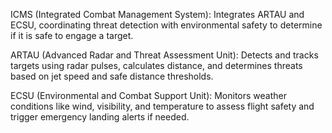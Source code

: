 ICMS (Integrated Combat Management System): Integrates ARTAU and ECSU, coordinating threat detection
with environmental safety to determine if it is safe to engage a target.

ARTAU (Advanced Radar and Threat Assessment Unit): Detects and tracks targets using radar pulses,
calculates distance, and determines threats based on jet speed and safe distance thresholds.

ECSU (Environmental and Combat Support Unit): Monitors weather conditions like wind, visibility, and
temperature to assess flight safety and trigger emergency landing alerts if needed.
